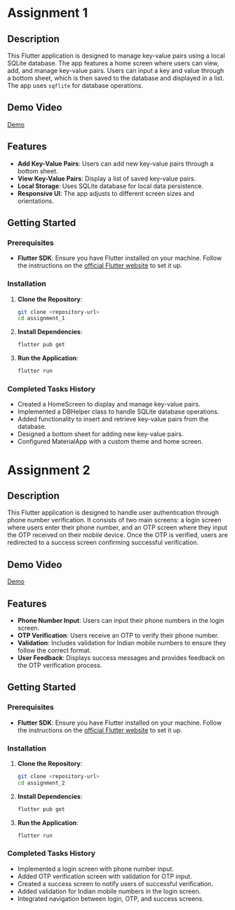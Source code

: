 # Assignment 1

## Description

This Flutter application is designed to manage key-value pairs using a local SQLite database. The app features a home screen where users can view, add, and manage key-value pairs. Users can input a key and value through a bottom sheet, which is then saved to the database and displayed in a list. The app uses `sqflite` for database operations.

## Demo Video

[Demo](https://drive.google.com/file/d/1QP-_7c1ql7UUQkuvKXUknBK-wUKmIgNx/view?usp=sharing)

## Features

- **Add Key-Value Pairs**: Users can add new key-value pairs through a bottom sheet.
- **View Key-Value Pairs**: Display a list of saved key-value pairs.
- **Local Storage**: Uses SQLite database for local data persistence.
- **Responsive UI**: The app adjusts to different screen sizes and orientations.

## Getting Started

### Prerequisites

- **Flutter SDK**: Ensure you have Flutter installed on your machine. Follow the instructions on the [official Flutter website](https://flutter.dev/docs/get-started/install) to set it up.

### Installation

1. **Clone the Repository**:
   ```bash
   git clone <repository-url>
   cd assignment_1
   ```
2. **Install Dependencies**:
   ```bash
   flutter pub get
   ```
3. **Run the Application**:
   ```bash
   flutter run
   ```

### Completed Tasks History
   - Created a HomeScreen to display and manage key-value pairs.
   - Implemented a DBHelper class to handle SQLite database operations.
   - Added functionality to insert and retrieve key-value pairs from the database.
   - Designed a bottom sheet for adding new key-value pairs.
   - Configured MaterialApp with a custom theme and home screen.


# Assignment 2

## Description

This Flutter application is designed to handle user authentication through phone number verification. It consists of two main screens: a login screen where users enter their phone number, and an OTP screen where they input the OTP received on their mobile device. Once the OTP is verified, users are redirected to a success screen confirming successful verification.

## Demo Video

[Demo](https://drive.google.com/file/d/1Act-cc-bVMAZCDXooV-JqqlihGJAY3wS/view?usp=sharing)

## Features

- **Phone Number Input**: Users can input their phone numbers in the login screen.
- **OTP Verification**: Users receive an OTP to verify their phone number.
- **Validation**: Includes validation for Indian mobile numbers to ensure they follow the correct format.
- **User Feedback**: Displays success messages and provides feedback on the OTP verification process.

## Getting Started

### Prerequisites

- **Flutter SDK**: Ensure you have Flutter installed on your machine. Follow the instructions on the [official Flutter website](https://flutter.dev/docs/get-started/install) to set it up.

### Installation

1. **Clone the Repository**:
   ```bash
   git clone <repository-url>
   cd assignment_2
   ```
2. **Install Dependencies**:
   ```bash
   flutter pub get
   ```
3. **Run the Application**:
   ```bash
   flutter run
   ```

### Completed Tasks History
   - Implemented a login screen with phone number input.
   - Added OTP verification screen with validation for OTP input.
   - Created a success screen to notify users of successful verification.
   - Added validation for Indian mobile numbers in the login screen.
   - Integrated navigation between login, OTP, and success screens.
